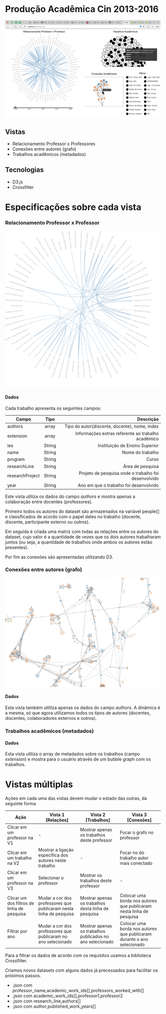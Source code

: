# Produção Acadêmica Cin 2013-2016

![alt tag](Preview-01.png)

## Vistas
* Relacionamento Professor x Professores
* Conexões entre autores (grafo)
* Trabalhos acadêmicos (metadados)

## Tecnologias
* D3.js
* Crossfilter

# Especificações sobre cada vista
### Relacionamento Professor x Professor
![alt tag](edges.png)
#### Dados
Cada trabalho apresenta os seguintes campos:

| Campo       | Tipo          | Descrição  |
| ------------- |:-------------:| -----:|
| authors     | array | Tipo do autor(discente, docente), nome, index|
| extension     | array      |   Informações extras referente ao trabalho acadêmico |
| ies | String     |    Instituição de Ensino Superior |
| name | String     |    Nome do trabalho |
| program | String     |    Curso |
| researchLine | String     |    Área de pesquisa |
| researchProject | String     |    Projeto de pesquisa onde o trabalho foi desenvolvido |
| year | String     |    Ano em que o trabalho foi desenvolvido |

Este vista utiliza os dados do campo *authors* e mostra apenas a colaboração entre docentes (professores).


Primeiro todos os autores do dataset são armazenados na variável people[] e classificados de acordo com o papel deles no trabalho (docente, discente, participante externo ou outros).


Em seguida é criada uma matriz com todas as relações entre os autores do dataset, cujo valor é a quantidade de vezes que os dois autores trabalharam juntos (ou seja, a quantidade de trabalhos onde ambos os autores estão presentes).

Por fim as conexões são apresentadas utilizando D3.

### Conexões entre autores (grafo)
![alt tag](graph.png)
#### Dados
Esta vista também utililza apenas os dados do campo *authors*. A dinâmica é a mesma, só que agora utilizamos todos os tipos de autores (docentes, discentes, colaboradores externos e outros).

### Trabalhos acadêmicos (metadados)
#### Dados

Esta vista utiliza o array de metadados sobre os trabalhos (campo *extension*) e mostra para o usuário através de um bubble graph com os trabalhos.

# Vistas múltiplas

Ações em cada uma das vistas devem mudar o estado das outras, da seguinte forma

|  Ação |  Vista 1 [Relações] |  Vista 2 [Trabalhos] |  Vista 3 [Conexões] |
|---|---|---|---|
| Clicar em um professor na V1  |  - | Mostrar apenas os trabalhos deste professor  |  Focar o grafo no professor|
| Clicar em um trabalho na V2  | Mostrar a ligação específica dos autores neste trabalho  | -  | Focar no do trabalho autor mais conectado  |
| Clicar em um professor na V3  | Selecionar o professor  |  Mostrar os trabalhos deste professor | -  |
| Clicar um dos filtros de linha de pesquisa | Mudar a cor dos professores que publicaram nesta linha de pesquisa |  Mostrar apenas os trabalhos desta linha de pesquisa | Colocar uma borda nos autores que publicaram nesta linha de pesquisa |
| Filtrar por ano  | Mudar a cor dos professores que publicaram no ano selecionado  |  Mostrar apenas os trabalhos publicados no ano selecionado | Colocar uma borda nos autores que publicaram durante o ano selecionado |

Para a filtrar os dados de acordo com os requisitos usamos a biblioteca Crossfilter.

Criamos novos datasets com alguns dados já precessados para facilitar os próximos passos.
* .json com professor_name,academic_work_ids[],professors_worked_with[]
* .json com academic_work_ids[],professor1,professor2
* .json com research_line,authors[]
* .json com author,published_work_years[]

